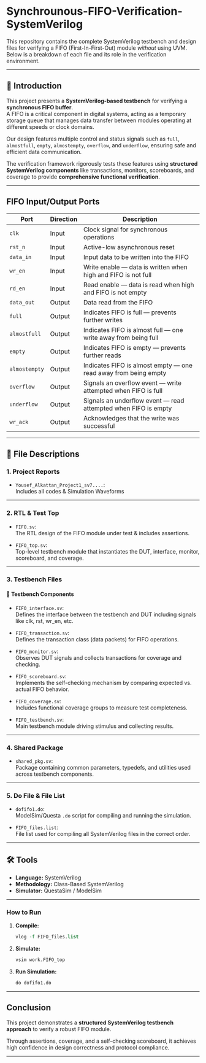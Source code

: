 # Synchrounous-FIFO-Verification-SystemVerilog

This repository contains the complete SystemVerilog testbench and design files for verifying a FIFO (First-In-First-Out) module *without* using UVM. Below is a breakdown of each file and its role in the verification environment.

---

## 🔷 Introduction

This project presents a **SystemVerilog-based testbench** for verifying a **synchronous FIFO buffer**.  
A FIFO is a critical component in digital systems, acting as a temporary storage queue that manages data transfer between modules operating at different speeds or clock domains.

Our design features multiple control and status signals such as `full`, `almostfull`, `empty`, `almostempty`, `overflow`, and `underflow`, ensuring safe and efficient data communication.

The verification framework rigorously tests these features using **structured SystemVerilog components** like transactions, monitors, scoreboards, and coverage to provide **comprehensive functional verification**.

---

## FIFO Input/Output Ports

| **Port**       | **Direction** | **Description**                                                              |
|----------------|---------------|------------------------------------------------------------------------------|
| `clk`          | Input         | Clock signal for synchronous operations                                     |
| `rst_n`        | Input         | Active-low asynchronous reset                                               |
| `data_in`      | Input         | Input data to be written into the FIFO                                      |
| `wr_en`        | Input         | Write enable — data is written when high and FIFO is not full              |
| `rd_en`        | Input         | Read enable — data is read when high and FIFO is not empty                 |
| `data_out`     | Output        | Data read from the FIFO                                                     |
| `full`         | Output        | Indicates FIFO is full — prevents further writes                            |
| `almostfull`   | Output        | Indicates FIFO is almost full — one write away from being full              |
| `empty`        | Output        | Indicates FIFO is empty — prevents further reads                            |
| `almostempty`  | Output        | Indicates FIFO is almost empty — one read away from being empty             |
| `overflow`     | Output        | Signals an overflow event — write attempted when FIFO is full               |
| `underflow`    | Output        | Signals an underflow event — read attempted when FIFO is empty              |
| `wr_ack`       | Output        | Acknowledges that the write was successful                                  |

---

## 📁 File Descriptions

### 1. Project Reports

- `Yousef_Alkattan_Project1_sv7....`:  
  Includes all codes & Simulation Waveforms

---

### 2. RTL & Test Top

- `FIFO.sv`:  
  The RTL design of the FIFO module under test & includes assertions.

- `FIFO_top.sv`:  
  Top-level testbench module that instantiates the DUT, interface, monitor, scoreboard, and coverage.

---

### 3. Testbench Files

#### 🧱 Testbench Components

- `FIFO_interface.sv`:  
  Defines the interface between the testbench and DUT including signals like clk, rst, wr_en, etc.

- `FIFO_transaction.sv`:  
  Defines the transaction class (data packets) for FIFO operations.

- `FIFO_monitor.sv`:  
  Observes DUT signals and collects transactions for coverage and checking.

- `FIFO_scoreboard.sv`:  
  Implements the self-checking mechanism by comparing expected vs. actual FIFO behavior.

- `FIFO_coverage.sv`:  
  Includes functional coverage groups to measure test completeness.

- `FIFO_testbench.sv`:  
  Main testbench module driving stimulus and collecting results.

---

### 4. Shared Package

- `shared_pkg.sv`:  
  Package containing common parameters, typedefs, and utilities used across testbench components.

---

### 5. Do File & File List

- `dofifo1.do`:  
  ModelSim/Questa `.do` script for compiling and running the simulation.

- `FIFO_files.list`:  
  File list used for compiling all SystemVerilog files in the correct order.

---

## 🛠 Tools

- **Language:** SystemVerilog
- **Methodology:** Class-Based SystemVerilog
- **Simulator:** QuestaSim / ModelSim

---

### How to Run

1. **Compile:**

    ```tcl
    vlog -f FIFO_files.list
    ```

2. **Simulate:**

    ```tcl
    vsim work.FIFO_top
    ```

3. **Run Simulation:**

    ```tcl
    do dofifo1.do
    ```

---

## Conclusion

This project demonstrates a **structured SystemVerilog testbench approach** to verify a robust FIFO module.

Through assertions, coverage, and a self-checking scoreboard, it achieves high confidence in design correctness and protocol compliance.


---
